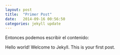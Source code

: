 ```yaml
---
layout: post
title:  "Primer Post"
date:   2014-09-16 00:56:50
categories: jekyll update
---
```


Entonces podemos escribir el contenido:

Hello world! Welcome to Jekyll. This is your first post.